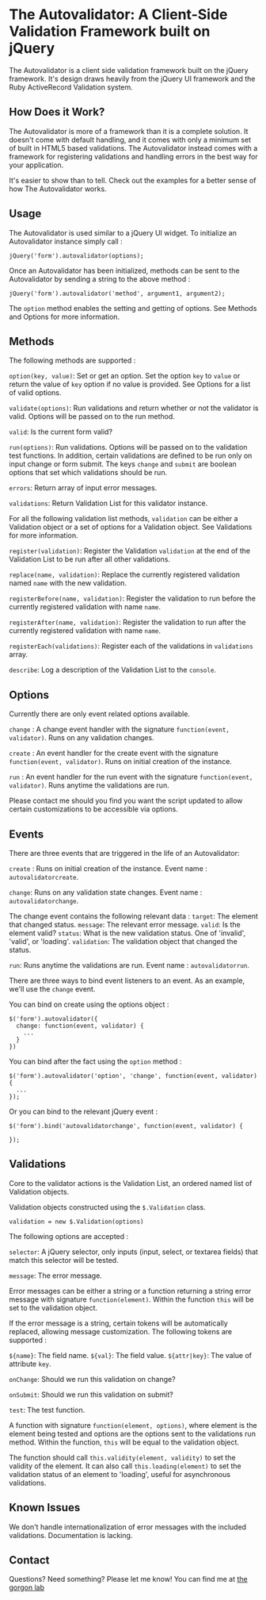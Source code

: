 The Autovalidator: A Client-Side Validation Framework built on jQuery
====================

The Autovalidator is a client side validation framework built on the jQuery framework. It's design draws heavily from the jQuery UI framework and the Ruby ActiveRecord Validation system.

How Does it Work?
------------

The Autovalidator is more of a framework than it is a complete solution. It doesn't come with default handling, and it comes with only a minimum set of built in HTML5 based validations. The Autovalidator instead comes with a framework for registering validations and handling errors in the best way for your application.

It's easier to show than to tell. Check out the examples for a better sense of how The Autovalidator works.

Usage
------------

The Autovalidator is used similar to a jQuery UI widget. To initialize an Autovalidator instance simply call :

    jQuery('form').autovalidator(options);

Once an Autovalidator has been initialized, methods can be sent to the Autovalidator by sending a string to the above method :

    jQuery('form').autovalidator('method', argument1, argument2);
    
The `option` method enables the setting and getting of options. See Methods and Options for more information.

Methods
------------

The following methods are supported :

`option(key, value)`: Set or get an option. Set the option `key` to `value` or return the value of `key` option if no value is provided. See Options for a list of valid options.

`validate(options)`: Run validations and return whether or not the validator is valid. Options will be passed on to the run method. 

`valid`: Is the current form valid?

`run(options)`: Run validations. Options will be passed on to the validation test functions. In addition, certain validations are defined to be run only on input change or form submit. The keys `change` and `submit` are boolean options that set which validations should be run.

`errors`: Return array of input error messages.

`validations`: Return Validation List for this validator instance.

For all the following validation list methods, `validation` can be either a Validation object or a set of options for a Validation object. See Validations for more information.

`register(validation)`: Register the Validation `validation` at the end of the Validation List to be run after all other validations. 

`replace(name, validation)`: Replace the currently registered validation named `name` with the new validation.

`registerBefore(name, validation)`: Register the validation to run before the currently registered validation with name `name`.

`registerAfter(name, validation)`: Register the validation to run after the currently registered validation with name `name`.

`registerEach(validations)`: Register each of the validations in `validations` array.

`describe`: Log a description of the Validation List to the `console`.

Options
------------

Currently there are only event related options available.

`change` : A change event handler with the signature `function(event, validator)`. Runs on any validation changes.

`create` : An event handler for the create event with the signature `function(event, validator)`. Runs on initial creation of the instance.

`run` : An event handler for the run event with the signature `function(event, validator)`. Runs anytime the validations are run.

Please contact me should you find you want the script updated to allow certain customizations to be accessible via options.

Events
------------

There are three events that are triggered in the life of an Autovalidator:

`create` : Runs on initial creation of the instance. Event name : `autovalidatorcreate`. 

`change`: Runs on any validation state changes. Event name : `autovalidatorchange`. 

The change event contains the following relevant data :
  `target`: The element that changed status.
  `message`: The relevant error message.
  `valid`: Is the element valid?
  `status`: What is the new validation status. One of 'invalid', 'valid', or 'loading'.
  `validation`: The validation object that changed the status.

`run`: Runs anytime the validations are run. Event name : `autovalidatorrun`.

There are three ways to bind event listeners to an event. As an example, we'll use the `change` event.

You can bind on create using the options object :

    $('form').autovalidator({
      change: function(event, validator) {
        ...
      }
    })

You can bind after the fact using the `option` method :

    $('form').autovalidator('option', 'change', function(event, validator) {
      ...
    });
    
Or you can bind to the relevant jQuery event :

    $('form').bind('autovalidatorchange', function(event, validator) {
      
    });
    
Validations
------------

Core to the validator actions is the Validation List, an ordered named list of Validation objects.

Validation objects constructed using the `$.Validation` class. 

    validation = new $.Validation(options)

The following options are accepted :

`selector`: A jQuery selector, only inputs (input, select, or textarea fields) that match this selector will be tested.

`message`: The error message. 

Error messages can be either a string or a function returning a string error message with signature `function(element)`. Within the function `this` will be set to the validation object. 

If the error message is a string, certain tokens will be automatically replaced, allowing message customization. The following tokens are supported :

  `${name}`: The field name.
  `${val}`: The field value.
  `${attr|key}`: The value of attribute `key`.

`onChange`: Should we run this validation on change?

`onSubmit`: Should we run this validation on submit?

`test`: The test function.

A function with signature `function(element, options)`, where element is the element being tested and options are the options sent to the validations run method. Within the function, `this` will be equal to the validation object.

The function should call `this.validity(element, validity)` to set the validity of the element. It can also call `this.loading(element)` to set the validation status of an element to 'loading', useful for asynchronous validations.

Known Issues
------------

We don't handle internationalization of error messages with the included validations. 
Documentation is lacking.

Contact
------------

Questions? Need something? Please let me know! You can find me at [the gorgon lab](http://www.thegorgonlab.com)